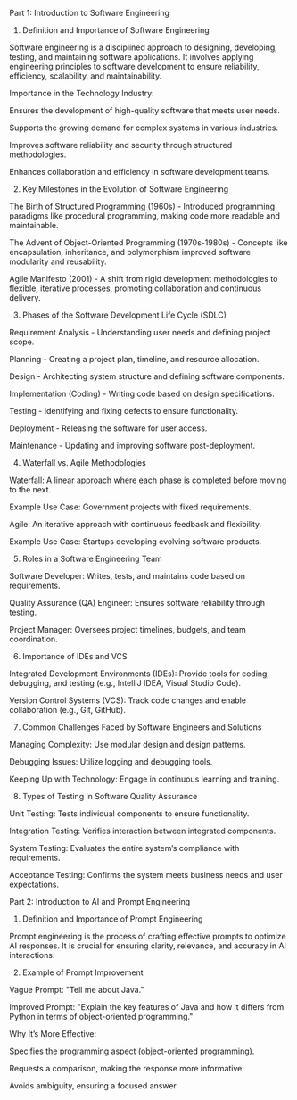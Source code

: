 Part 1: Introduction to Software Engineering

1. Definition and Importance of Software Engineering

Software engineering is a disciplined approach to designing, developing, testing, and maintaining software applications. It involves applying engineering principles to software development to ensure reliability, efficiency, scalability, and maintainability.

Importance in the Technology Industry:

Ensures the development of high-quality software that meets user needs.

Supports the growing demand for complex systems in various industries.

Improves software reliability and security through structured methodologies.

Enhances collaboration and efficiency in software development teams.

2. Key Milestones in the Evolution of Software Engineering

The Birth of Structured Programming (1960s) - Introduced programming paradigms like procedural programming, making code more readable and maintainable.

The Advent of Object-Oriented Programming (1970s-1980s) - Concepts like encapsulation, inheritance, and polymorphism improved software modularity and reusability.

Agile Manifesto (2001) - A shift from rigid development methodologies to flexible, iterative processes, promoting collaboration and continuous delivery.

3. Phases of the Software Development Life Cycle (SDLC)

Requirement Analysis - Understanding user needs and defining project scope.

Planning - Creating a project plan, timeline, and resource allocation.

Design - Architecting system structure and defining software components.

Implementation (Coding) - Writing code based on design specifications.

Testing - Identifying and fixing defects to ensure functionality.

Deployment - Releasing the software for user access.

Maintenance - Updating and improving software post-deployment.

4. Waterfall vs. Agile Methodologies

Waterfall: A linear approach where each phase is completed before moving to the next.

Example Use Case: Government projects with fixed requirements.

Agile: An iterative approach with continuous feedback and flexibility.

Example Use Case: Startups developing evolving software products.

5. Roles in a Software Engineering Team

Software Developer: Writes, tests, and maintains code based on requirements.

Quality Assurance (QA) Engineer: Ensures software reliability through testing.

Project Manager: Oversees project timelines, budgets, and team coordination.

6. Importance of IDEs and VCS

Integrated Development Environments (IDEs): Provide tools for coding, debugging, and testing (e.g., IntelliJ IDEA, Visual Studio Code).

Version Control Systems (VCS): Track code changes and enable collaboration (e.g., Git, GitHub).

7. Common Challenges Faced by Software Engineers and Solutions

Managing Complexity: Use modular design and design patterns.

Debugging Issues: Utilize logging and debugging tools.

Keeping Up with Technology: Engage in continuous learning and training.

8. Types of Testing in Software Quality Assurance

Unit Testing: Tests individual components to ensure functionality.

Integration Testing: Verifies interaction between integrated components.

System Testing: Evaluates the entire system’s compliance with requirements.

Acceptance Testing: Confirms the system meets business needs and user expectations.

Part 2: Introduction to AI and Prompt Engineering

1. Definition and Importance of Prompt Engineering

Prompt engineering is the process of crafting effective prompts to optimize AI responses. It is crucial for ensuring clarity, relevance, and accuracy in AI interactions.

2. Example of Prompt Improvement

Vague Prompt: "Tell me about Java."

Improved Prompt: "Explain the key features of Java and how it differs from Python in terms of object-oriented programming."

Why It’s More Effective:

Specifies the programming aspect (object-oriented programming).

Requests a comparison, making the response more informative.

Avoids ambiguity, ensuring a focused answer
